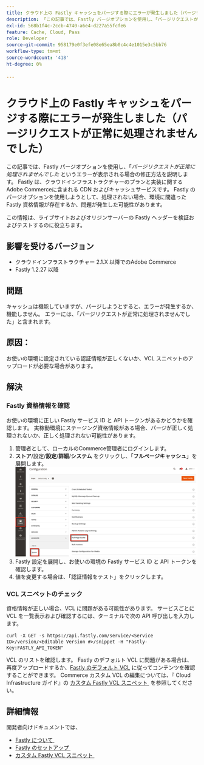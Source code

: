 ```yaml
---
title: クラウド上の Fastly キャッシュをパージする際にエラーが発生しました（パージリクエストが正常に処理されませんでした）
description: 「この記事では、Fastly パージオプションを使用し、「パージリクエストが正常に処理されませんでした」というエラーが表示された場合の修正方法を説明します。」 Fastly は、クラウドインフラストラクチャーのプランと実装に関するAdobe Commerceに含まれる CDN およびキャッシュサービスです。 Fastly パージオプションを使用しようとして、処理されない場合、環境に間違った Fastly 資格情報が存在するか、問題が発生した可能性があります。'
exl-id: 568b1f4c-2ccb-4740-a6e4-d227a55fcfe6
feature: Cache, Cloud, Paas
role: Developer
source-git-commit: 958179e0f3efe08e65ea8b0c4c4e1015e3c5bb76
workflow-type: tm+mt
source-wordcount: '418'
ht-degree: 0%

---
```


# クラウド上の Fastly キャッシュをパージする際にエラーが発生しました（パージリクエストが正常に処理されませんでした）

この記事では、Fastly パージオプションを使用し、「*パージリクエストが正常に処理されませんでした* というエラーが表示される場合の修正方法を説明します。 Fastly は、クラウドインフラストラクチャーのプランと実装に関するAdobe Commerceに含まれる CDN およびキャッシュサービスです。 Fastly のパージオプションを使用しようとして、処理されない場合、環境に間違った Fastly 資格情報が存在するか、問題が発生した可能性があります。

この情報は、ライブサイトおよびオリジンサーバーの Fastly ヘッダーを検証およびテストするのに役立ちます。

## 影響を受けるバージョン

* クラウドインフラストラクチャー 2.1.X 以降でのAdobe Commerce
* Fastly 1.2.27 以降

## 問題

キャッシュは機能していますが、パージしようとすると、エラーが発生するか、機能しません。 エラーには、「パージリクエストが正常に処理されませんでした」と含まれます。

## 原因：

お使いの環境に設定されている認証情報が正しくないか、VCL スニペットのアップロードが必要な場合があります。

## 解決

### Fastly 資格情報を確認

お使いの環境に正しい Fastly サービス ID と API トークンがあるかどうかを確認します。 実稼動環境にステージング資格情報がある場合、パージが正しく処理されないか、正しく処理されない可能性があります。

1. 管理者として、ローカルのCommerce管理者にログインします。
1. **ストア**/設定/**設定**/**詳細**/**システム** をクリックし、「**フルページキャッシュ**」を展開します。    ![magento_full_page_cache_2.4.1.png](assets/magento_full_page_cache_2.4.1.png)
1. Fastly 設定を展開し、お使いの環境の Fastly サービス ID と API トークンを確認します。
1. 値を変更する場合は、「認証情報をテスト」をクリックします。

### VCL スニペットのチェック

資格情報が正しい場合、VCL に問題がある可能性があります。 サービスごとに VCL を一覧表示および確認するには、ターミナルで次の API 呼び出しを入力します。

```
curl -X GET -s https://api.fastly.com/service/<Service ID>/version/<Editable Version #>/snippet -H "Fastly-Key:FASTLY_API_TOKEN"
```

VCL のリストを確認します。 Fastly のデフォルト VCL に問題がある場合は、再度アップロードするか、[Fastly のデフォルト VCL](https://github.com/fastly/fastly-magento2/tree/master/etc/vcl_snippets) に従ってコンテンツを確認することができます。 Commerce カスタム VCL の編集については、『 Cloud Infrastructure ガイド』の [&#x200B; カスタム Fastly VCL スニペット &#x200B;](https://experienceleague.adobe.com/docs/commerce-cloud-service/user-guide/cdn/custom-vcl-snippets/fastly-vcl-custom-snippets.html?lang=ja) を参照してください。

## 詳細情報

開発者向けドキュメントでは、

* [Fastly について &#x200B;](https://experienceleague.adobe.com/docs/commerce-cloud-service/user-guide/cdn/fastly.html?lang=ja)
* [Fastly のセットアップ &#x200B;](https://experienceleague.adobe.com/docs/commerce-cloud-service/user-guide/cdn/setup-fastly/fastly-configuration.html?lang=ja)
* [&#x200B; カスタム Fastly VCL スニペット &#x200B;](https://experienceleague.adobe.com/docs/commerce-cloud-service/user-guide/cdn/custom-vcl-snippets/fastly-vcl-custom-snippets.html?lang=ja)
